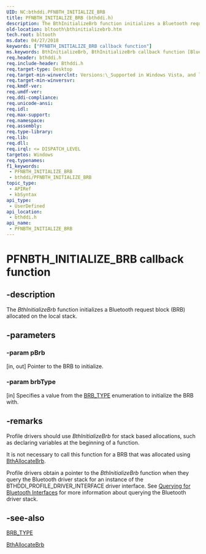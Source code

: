 ```yaml
---
UID: NC:bthddi.PFNBTH_INITIALIZE_BRB
title: PFNBTH_INITIALIZE_BRB (bthddi.h)
description: The BthInitializeBrb function initializes a Bluetooth request block (BRB) allocated on the local stack.
old-location: bltooth\bthinitializebrb.htm
tech.root: bltooth
ms.date: 04/27/2018
keywords: ["PFNBTH_INITIALIZE_BRB callback function"]
ms.keywords: BthInitializeBrb, BthInitializeBrb callback function [Bluetooth Devices], PFNBTH_INITIALIZE_BRB, PFNBTH_INITIALIZE_BRB callback, bltooth.bthinitializebrb, bth_funcs_11ec7e91-bfca-404f-a029-a3fbb8c56d47.xml, bthddi/BthInitializeBrb
req.header: bthddi.h
req.include-header: Bthddi.h
req.target-type: Desktop
req.target-min-winverclnt: Versions:\_Supported in Windows Vista, and later.
req.target-min-winversvr: 
req.kmdf-ver: 
req.umdf-ver: 
req.ddi-compliance: 
req.unicode-ansi: 
req.idl: 
req.max-support: 
req.namespace: 
req.assembly: 
req.type-library: 
req.lib: 
req.dll: 
req.irql: <= DISPATCH_LEVEL
targetos: Windows
req.typenames: 
f1_keywords:
 - PFNBTH_INITIALIZE_BRB
 - bthddi/PFNBTH_INITIALIZE_BRB
topic_type:
 - APIRef
 - kbSyntax
api_type:
 - UserDefined
api_location:
 - bthddi.h
api_name:
 - PFNBTH_INITIALIZE_BRB
---
```


# PFNBTH_INITIALIZE_BRB callback function


## -description

The 
  <i>BthInitializeBrb</i> function initializes a Bluetooth request block (BRB) allocated on the local
  stack.

## -parameters

### -param pBrb 

[in, out]
Pointer to the BRB to initialize.

### -param brbType 

[in]
Specifies a value from the 
     <a href="/windows-hardware/drivers/ddi/bthddi/ne-bthddi-_brb_type">BRB_TYPE</a> enumeration to initialize the BRB
     with.

## -remarks

Profile drivers should use 
    <i>BthInitializeBrb</i> for stack based allocations, such as declaring variables at the beginning of a
    function.

It is not necessary to call this function for a BRB that was allocated using 
    <a href="/windows-hardware/drivers/ddi/bthddi/nc-bthddi-pfnbth_allocate_brb">BthAllocateBrb</a>.

Profile drivers obtain a pointer to the 
    <i>BthInitializeBrb</i> function when they query the Bluetooth driver stack for an instance of the
    BTHDDI_PROFILE_DRIVER_INTERFACE driver interface. See 
    <a href="/previous-versions/ff536769(v=vs.85)">Querying for Bluetooth
    Interfaces</a> for more information about querying the Bluetooth driver stack.

## -see-also

<a href="/windows-hardware/drivers/ddi/bthddi/ne-bthddi-_brb_type">BRB_TYPE</a>



<a href="/windows-hardware/drivers/ddi/bthddi/nc-bthddi-pfnbth_allocate_brb">BthAllocateBrb</a>

